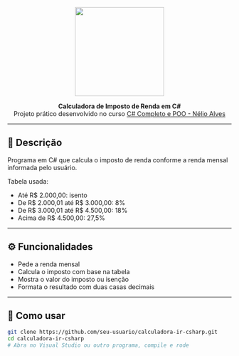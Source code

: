 <p align="center">
    <img src="./.github/logo.png" width="200px">
</p>

<p align="center">
  <b>Calculadora de Imposto de Renda em C#</b><br>
  Projeto prático desenvolvido no curso <a href="https://www.udemy.com/course/programacao-orientada-a-objetos-csharp/">C# Completo e POO - Nélio Alves</a>
</p>

---

## 🧾 Descrição

Programa em C# que calcula o imposto de renda conforme a renda mensal informada pelo usuário.

Tabela usada:

- Até R$ 2.000,00: isento  
- De R$ 2.000,01 até R$ 3.000,00: 8%  
- De R$ 3.000,01 até R$ 4.500,00: 18%  
- Acima de R$ 4.500,00: 27,5%  

---

## ⚙️ Funcionalidades

- Pede a renda mensal  
- Calcula o imposto com base na tabela  
- Mostra o valor do imposto ou isenção  
- Formata o resultado com duas casas decimais  

---

## 🚀 Como usar

```bash
git clone https://github.com/seu-usuario/calculadora-ir-csharp.git
cd calculadora-ir-csharp
# Abra no Visual Studio ou outro programa, compile e rode
